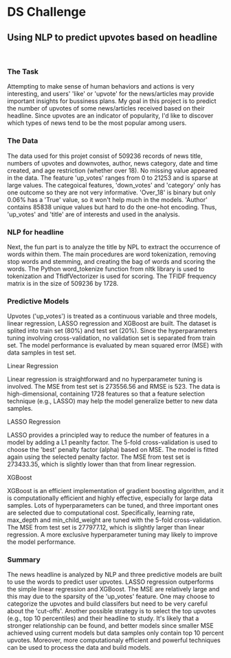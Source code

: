# DS Challenge
## Using NLP to predict upvotes based on headline
&nbsp;
### The Task
Attempting to make sense of human behaviors and actions is very interesting, and users' 'like' or 'upvote' for the news/articles may provide important insights for bussiness plans. My goal in this project is to predict the number of upvotes of some news/articles received based on their headline. Since upvotes are an indicator of popularity, I'd like to discover which types of news tend to be the most popular among users. 

### The Data
The data used for this projet consist of 509236 records of news title, numbers of upvotes and downvotes, author, news category, date and time created, and age restriction (whether over 18). No missing value appeared in the data. The feature 'up_votes' ranges from 0 to 21253 and is sparse at large values. The categoical features, 'down_votes' and 'category' only has one outcome so they are not very informative. 'Over_18' is binary but only 0.06% has a 'True' value, so it won't help much in the models. 'Author' contains 85838 unique values but hard to do the one-hot encoding. Thus, 'up_votes' and 'title' are of interests and used in the analysis.

### NLP for headline

Next, the fun part is to analyze the title by NPL to extract the occurrence of words within them. The main procedures are word tokenization, removing stop words and stemming, and creating the bag of words and scoring the words. The Python word_tokenize function from nltk library is used to tokenization and TfidfVectorizer is used for scoring. 
The TFIDF frequency matrix is in the size of 509236 by 1728. 


### Predictive Models

Upvotes ('up_votes') is treated as a continuous variable and three models, linear regression, LASSO regression and XGBoost are built. The dataset is splited into train set (80%) and test set (20%). Since the hyperparameters tuning involving cross-validation, no validation set is separated from train set. The model performance is evaluated by mean squared error (MSE) with data samples in test set. 

Linear Regression 

Linear regression is straightforward and no hyperparameter tuning is involved. The MSE from test set is 273556.56 and RMSE is 523. The data is high-dimensional, containing 1728 features so that a feature selection technique (e.g., LASSO) may help the model generalize better to new data samples.

LASSO Regression 

LASSO provides a principled way to reduce the number of features in a model by adding a L1 peanlty factor. The 5-fold cross-validation is used to choose the 'best' penalty factor (alpha) based on MSE. The model is fitted again using the selected penalty factor. The MSE from test set is 273433.35, which is slightly lower than that from linear regression. 

XGBoost

XGBoost is an efficient implementation of gradient boosting algorithm, and it is computationally efficient and highly effective, especially for large data samples. Lots of hyperparameters can be tuned, and three important ones are selected due to computational cost. Specifically, learning rate, max_depth and min_child_weight are tuned with the 5-fold cross-validation. The MSE from test set is 277977.12, which is slightly larger than linear regression. A more exclusive hyperparameter tuning may likely to improve the model performance.  

### Summary 

The news headline is analyzed by NLP and three predictive models are built to use the words to predict user upvotes. LASSO regression outperforms the simple linear regression and XGBoost. The MSE are relatively large and this may due to the sparsity of the 'up_votes' feature. One may choose to categorize the upvotes and build classifers but need to be very careful about the 'cut-offs'. Another possible strategy is to select the top upvotes (e.g., top 10 percentiles) and their headline to study. It's likely that a stronger relationship can be found, and better models since smaller MSE achieved using current models but data samples only contain top 10 percent upvotes. Moreover, more computationaly efficient and powerful techniques can be used to process the data and build models.  
